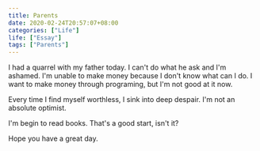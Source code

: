 ```yaml
---
title: Parents
date: 2020-02-24T20:57:07+08:00
categories: ["Life"]
life: ["Essay"]
tags: ["Parents"]
---
```


I had a quarrel with my father today. I can't do what he ask and I'm ashamed. I'm unable to make money because I don't know what can I do. I want to make money through programing, but I'm not good at it now. 

Every time I find myself worthless, I sink into deep despair. I'm not an absolute optimist.

I'm begin to read books. That's a good start, isn't it?

Hope you have a great day.
